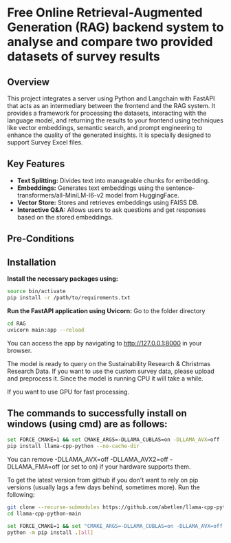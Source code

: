 # Free Online Retrieval-Augmented Generation (RAG) backend system to analyse and compare two provided datasets of survey results

## Overview
This project integrates a server using Python and Langchain with FastAPI that acts as an intermediary between the frontend and the RAG system. It provides a framework for processing the datasets, interacting with the language model, and returning the results to your frontend using techniques like vector embeddings, semantic search, and prompt engineering to enhance the quality of the generated insights. 
It is specially designed to support Survey Excel files.

## Key Features
- **Text Splitting:** Divides text into manageable chunks for embedding.
- **Embeddings:** Generates text embeddings using the sentence-transformers/all-MiniLM-l6-v2 model from HuggingFace.
- **Vector Store:** Stores and retrieves embeddings using FAISS DB.
- **Interactive Q&A:** Allows users to ask questions and get responses based on the stored embeddings.

## Pre-Conditions
## Installation

**Install the necessary packages using:**
```bash
source bin/activate
pip install -r /path/to/requirements.txt
```

**Run the FastAPI application using Uvicorn:**
Go to the folder directory
```bash
cd RAG
uvicorn main:app --reload
```
You can access the app by navigating to http://127.0.0.1:8000 in your browser.



The model is ready to query on the Sustainability Research & Christmas Research Data.
If you want to use the custom survey data, please upload and preprocess it.
Since the model is running CPU it will take a while.

If you want to use GPU for fast processing.

## The commands to successfully install on windows (using cmd) are as follows:

```bash
set FORCE_CMAKE=1 && set CMAKE_ARGS=-DLLAMA_CUBLAS=on -DLLAMA_AVX=off -DLLAMA_AVX2=off -DLLAMA_FMA=off
pip install llama-cpp-python --no-cache-dir
```

You can remove -DLLAMA_AVX=off -DLLAMA_AVX2=off -DLLAMA_FMA=off (or set to on) if your hardware supports them.

To get the latest version from github if you don't want to rely on pip versions (usually lags a few days behind, sometimes more).
Run the following:
```bash
git clone --recurse-submodules https://github.com/abetlen/llama-cpp-python.git llama-cpp-python-main
cd llama-cpp-python-main

set FORCE_CMAKE=1 && set "CMAKE_ARGS=-DLLAMA_CUBLAS=on -DLLAMA_AVX=off -DLLAMA_AVX2=off -DLLAMA_FMA=off"
python -m pip install .[all]
```
